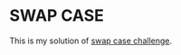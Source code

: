 # SWAP CASE

This is my solution of [swap case challenge](https://www.codeeval.com/open_challenges/96/).
